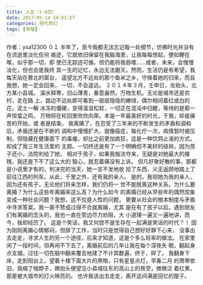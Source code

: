 ```yaml
---
title: 人生（1-6完）
date: 2017-05-14 14:01:57
categories: 現代奇幻
tags: [草榴]
---
```

作者：ysa12300
０１
半年了，至今我都无法忘记每一处细节，仿佛时光并没有在流逝里淡化任何
痕迹，它就依旧保留在我脑海里，让我每每想起，便如鲠在喉，似乎那一切，即
使已无踪迹可循，但仍能将我吞噬……或者，未来，会慢慢淡化，但也会是我终
其一生的记忆，永远无法磨灭。然而，生活仍是有希望，我每天站在靠北的窗台，
遥望北方不远处的那个鱼米之乡，守候着她的归来，而且我想，她一定会回来，
一切，不会遥远。
２０１４年３月，壬申日，龙抬头，北方某小县城。
溪水释寒，旧山薄青，春意盎然，万物生机，无论是城市还是农村，走在路
上，路边不远处即可看到一层层隐隐的嫩绿，偶尔相间着红或白的花，泥土一解
冰冻的僵硬，变得温湿松软，一切正在混沌中归醒，等待的是那一声惊蛰之鸣，
万物将在轮回里欣欣向荣。本是一年最美好的时光，于我，却是痛苦的开始，或
者是结束。
我离婚了，在忍受了三年来的不断发生的矛盾和调和后，矛盾还是在不断的
调和中慢慢扩大，就像癌症，每化疗一次，病情暂时被压制，但隐藏在健康面下
的毒瘤，却比之前更加疯狂，这是一种饮鸩止渴的方式，却成了我三年生活里的
主题。一切终还是有了一个明确但不美好的结局，因为孩子还小，法院判给了她，
相对于孩子，如果我施法夺来，无疑是对她最大的摧残，我还是下不了这么大的
狠心，就忍着痛没有上诉。
但凡好聚好散的事，那都是小说里才有的，判决完的当天，她一言不发地收
拾了东西，义无返顾地踏上了前往江西的列车。从此，千里之外，还有我的亲人。
是的，我视她为我的亲人，因为还有孩子，无论他们将来怎样，我们仍将一
世不能脱离这种关系。为什么要离婚？为什么这些年离婚率这么高？为什么如今
的离婚已经从早些年的偶然现象变成一种社会问题？我想，这不仅是人性的问题，
更要从社会的根本制度与矛盾中寻求答案。我一直不赞成过得不合就离婚，尤其
是在有了孩子以后。遇到朋友们有离婚的念头的，我也一直在旁边尽力劝阻，大
小道理一遍又一遍地讲，而今，我却经历了。
这是个笑话，我又何尝不是生存在一起满是笑话的时代？！
因为刚刚离婚心情郁闷，但辞了工作，当时只是觉得自己想好好静下心来，
没事出去走走，寻求人生的另一个途径，后来才知道，这是个多么轻率的做法。
在家里闲了一段时间，但再闲不下去了，离婚前后的几年让我在每个深夜失
眠，翻起身点支烟，过往一切在脑中翻来覆去地揉了不计其数遍，终于，碎了。
我翻身下床，走到阳台上，望着十楼下面大片的黑暗，只有星星点灯，早春二月
的萧寒依旧，我缩了缩脖子，微抬头便望见小县城往东的高山上的夜空，微微泛
着红黄，那是被大城市的灯火映亮的。
也许我该出去走走，离开这间满是回忆的屋子。
